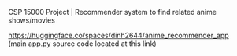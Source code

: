 CSP 15000 Project | Recommender system to find related anime shows/movies

https://huggingface.co/spaces/dinh2644/anime_recommender_app   
(main app.py source code located at this link)
